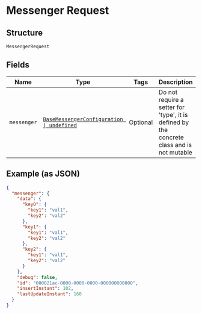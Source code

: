 
# Messenger Request

## Structure

`MessengerRequest`

## Fields

| Name | Type | Tags | Description |
|  --- | --- | --- | --- |
| `messenger` | [`BaseMessengerConfiguration \| undefined`](../../doc/models/base-messenger-configuration.md) | Optional | Do not require a setter for 'type', it is defined by the concrete class and is not mutable |

## Example (as JSON)

```json
{
  "messenger": {
    "data": {
      "key0": {
        "key1": "val1",
        "key2": "val2"
      },
      "key1": {
        "key1": "val1",
        "key2": "val2"
      },
      "key2": {
        "key1": "val1",
        "key2": "val2"
      }
    },
    "debug": false,
    "id": "000021ac-0000-0000-0000-000000000000",
    "insertInstant": 102,
    "lastUpdateInstant": 160
  }
}
```


